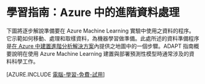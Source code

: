 <properties 
	pageTitle="學習指南：Azure 中的進階資料處理 | Microsoft Azure" 
	description="準備要在適用於 Azure Machine Learning 之進階分析程序和技術 (ADAPT) 中使用的資料。" 
	services="machine-learning" 
	solutions="" 
	documentationCenter="" 
	authors="bradsev"  
	manager="paulettm" />

<tags 
	ms.service="machine-learning" 
	ms.devlang="na" 
	ms.topic="article" 
	ms.tgt_pltfrm="na" 
	ms.workload="data-services" 
	ms.date="06/01/2015" 
	ms.author="bradsev" />

# 學習指南：Azure 中的進階資料處理 

下圖將逐步解說準備要在 Azure Machine Learning 實驗中使用之資料的程序。它示範如何移動、處理和取樣資料，為機器學習做準備。此處所述的資料準備程序是[在 Azure 中建置進階分析解決方案](machine-learning-data-science-how-to-create-machine-learning-service.md)內提供之地圖中的一個步驟。ADAPT 指南概要說明在使用 Azure Machine Learning 建置與部署預測性模型時通常涉及的資料科學工作。

[AZURE.INCLUDE [電腦-學習-免費-試用](../../includes/machine-learning-free-trial.md)]

<object type="image/svg+xml" data="https://sidneyhcontent.blob.core.windows.net/documentation/machine-learning-prepare-data-for-ml.svg" width="100%" height="100%"> </object>
 

<!---HONumber=58-->